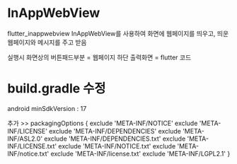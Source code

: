 # InAppWebView
flutter_inappwebview
InAppWebView를 사용하여 화면에 웹페이지를 띄우고, 띄운 웹페이지와 메시지를 주고 받음

실행시 화면상의 버튼패드부분 = 웹페이지
하단 출력화면 = flutter 코드



# build.gradle 수정

android minSdkVersion : 17

추가 >>
packagingOptions {
        exclude 'META-INF/NOTICE'
        exclude 'META-INF/LICENSE'
        exclude 'META-INF/DEPENDENCIES'
        exclude 'META-INF/ASL2.0'
        exclude 'META-INF/DEPENDENCIES.txt'
        exclude 'META-INF/LICENSE.txt'
        exclude 'META-INF/NOTICE.txt'
        exclude 'META-INF/notice.txt'
        exclude 'META-INF/license.txt'
        exclude 'META-INF/LGPL2.1'
    }
    
   
